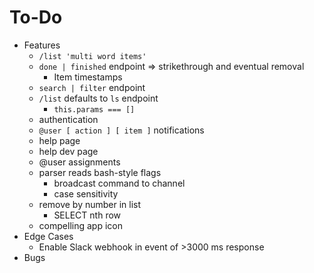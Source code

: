 # To-Do

- Features
  - `/list 'multi word items'`
  - `done | finished` endpoint => strikethrough and eventual removal
    - Item timestamps
  - `search | filter` endpoint
  - `/list` defaults to `ls` endpoint
    - `this.params === []`
  - authentication
  - `@user [ action ] [ item ]` notifications
  - help page
  - help dev page
  - @user assignments
  - parser reads bash-style flags
    - broadcast command to channel
    - case sensitivity
  - remove by number in list
    - SELECT nth row
  - compelling app icon
- Edge Cases
  - Enable Slack webhook in event of >3000 ms response
- Bugs
